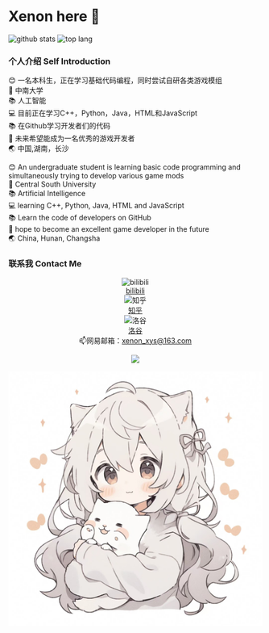 # Xenon here 👋

![github stats](https://github-readme-stats.vercel.app/api?username=xenon-xys&show_icons=true&theme=radical)
![top lang](https://github-readme-stats.vercel.app/api/top-langs/?username=xenon-xys&layout=compact&theme=radical&count_private=true)



### 个人介绍 Self Introduction

:blush: 一名本科生，正在学习基础代码编程，同时尝试自研各类游戏模组<br>
:school: 中南大学<br>
:books: 人工智能<br>
:computer: 目前正在学习C++，Python，Java，HTML和JavaScript<br>
:books: 在Github学习开发者们的代码<br>
:rocket: 未来希望能成为一名优秀的游戏开发者<br>
:earth_asia: 中国,湖南，长沙<br>

:blush: An undergraduate student is learning basic code programming and simultaneously trying to develop various game mods<br>
:school: Central South University<br>
:books: Artificial Intelligence<br>
:computer: learning C++, Python, Java, HTML and JavaScript<br>
:books: Learn the code of developers on GitHub<br>
:rocket: hope to become an excellent game developer in the future<br>
:earth_asia: China, Hunan, Changsha<br>

### 联系我 Contact Me
<div id="img" align="center">

![bilibili](https://img.shields.io/badge/bilibili-000000?style=for-the-badge&logo=bilibili&logoColor=white)<br>
[bilibili](https://space.bilibili.com/322173797)<br>
![知乎](https://img.shields.io/badge/zhihu-000000?style=for-the-badge&logo=zhihu&logoColor=white)<br>
[知乎](https://www.zhihu.com/people/wang-yin-shao-nian-33-10)<br>
![洛谷](https://img.shields.io/badge/luogu-000000?style=for-the-badge&logo=luogu&logoColor=white)<br>
[洛谷](https://www.luogu.com.cn/user/551827)<br>
:mailbox:网易邮箱：xenon_xys@163.com<br>

<p align="center">
    <a href="https://github.com/xenon-xys">
        <img src="https://readme-typing-svg.herokuapp.com/?lines=Cpp;Python;Java&center=true&size=24&duration=3000&pause=1000&color=ffd700">
    </a>
</p>


![头像](image/profile.jpg)


<!--
**xenon-xys/xenon-xys** is a ✨ _special_ ✨ repository because its `README.md` (this file) appears on your GitHub profile.

Here are some ideas to get you started:

- 🔭 I’m currently working on ...
- 🌱 I’m currently learning ...
- 👯 I’m looking to collaborate on ...
- 🤔 I’m looking for help with ...
- 💬 Ask me about ...
- 📫 How to reach me: ...
- 😄 Pronouns: ...
- ⚡ Fun fact: ...
-->
